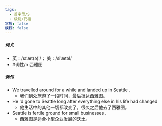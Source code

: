 ```yaml
---
tags:
  - 首字母/S
  - 级别/托福
掌握: false
模糊: false
---
```

##### 词义
- 英：/sɪˈæt(ə)l/； 美：/siˈætəl/
- #词性/n  西雅图
##### 例句
- We travelled around for a while and landed up in Seattle .
	- 我们到处旅游了一段时间，最后抵达西雅图。
- He 'd gone to Seattle long after everything else in his life had changed
	- 他生活中的其他一切都改变了，很久之后他去了西雅图。
- Seattle is fertile ground for small businesses .
	- 西雅图是适合小型企业发展的沃土。
